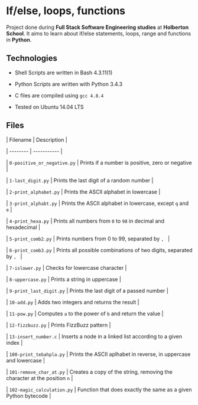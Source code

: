 # If/else, loops, functions

Project done during **Full Stack Software Engineering studies** at **Holberton School**. It aims to learn about if/else statements, loops, range and functions in **Python**.



## Technologies

* Shell Scripts are written in Bash 4.3.11(1)

* Python Scripts are written with Python 3.4.3

* C files are compiled using `gcc 4.8.4`

* Tested on Ubuntu 14.04 LTS



## Files

| Filename | Description |

| -------- | ----------- |

| `0-positive_or_negative.py` | Prints if a number is positive, zero or negative |

| `1-last_digit.py` | Prints the last digit of a random number |

| `2-print_alphabet.py` | Prints the ASCII alphabet in lowercase |

| `3-print_alphabt.py` | Prints the ASCII alphabet in lowercase, except `q` and `e` |

| `4-print_hexa.py` | Prints all numbers from `0` to `98` in decimal and hexadecimal |

| `5-print_comb2.py` | Prints numbers from 0 to 99, separated by `, ` |

| `6-print_comb3.py` | Prints all possible combinations of two digits, separated by `, ` |

| `7-islower.py` | Checks for lowercase character |

| `8-uppercase.py` | Prints a string in uppercase |

| `9-print_last_digit.py` | Prints the last digit of a passed number |

| `10-add.py` | Adds two integers and returns the result |

| `11-pow.py` | Computes `a` to the power of `b` and return the value |

| `12-fizzbuzz.py` | Prints FizzBuzz pattern |

| `13-insert_number.c` | Inserts a node in a linked list according to a given index |

| `100-print_tebahpla.py` | Prints the ASCII aplhabet in reverse, in uppercase and lowercase |

| `101-remove_char_at.py` | Creates a copy of the string, removing the character at the position `n` |

| `102-magic_calculation.py` | Function that does exactly the same as a given Python bytecode |
